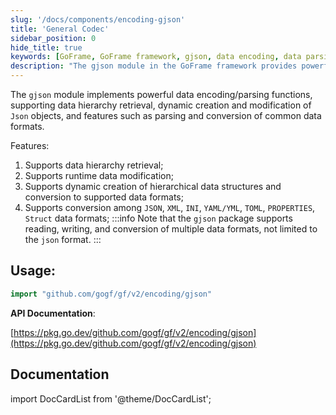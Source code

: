 ```yaml
---
slug: '/docs/components/encoding-gjson'
title: 'General Codec'
sidebar_position: 0
hide_title: true
keywords: [GoFrame, GoFrame framework, gjson, data encoding, data parsing, data format conversion, JSON, XML, dynamic creation, data hierarchy retrieval]
description: "The gjson module in the GoFrame framework provides powerful data encoding and parsing capabilities, supporting the mutual conversion of multiple data formats, including JSON, XML, INI, YAML, TOML, etc. The gjson module is especially suitable for scenarios that require data hierarchy retrieval and dynamic creation or modification of data objects. It also supports runtime data modification, making it an ideal choice for building websites."
---
```


The `gjson` module implements powerful data encoding/parsing functions, supporting data hierarchy retrieval, dynamic creation and modification of `Json` objects, and features such as parsing and conversion of common data formats.

Features:

1. Supports data hierarchy retrieval;
2. Supports runtime data modification;
3. Supports dynamic creation of hierarchical data structures and conversion to supported data formats;
4. Supports conversion among `JSON`, `XML`, `INI`, `YAML/YML`, `TOML`, `PROPERTIES`, `Struct` data formats;
:::info
Note that the `gjson` package supports reading, writing, and conversion of multiple data formats, not limited to the `json` format.
:::
## **Usage**:

```go
import "github.com/gogf/gf/v2/encoding/gjson"
```

**API Documentation**:

[https://pkg.go.dev/github.com/gogf/gf/v2/encoding/gjson](https://pkg.go.dev/github.com/gogf/gf/v2/encoding/gjson)

## Documentation

import DocCardList from '@theme/DocCardList';

<DocCardList />